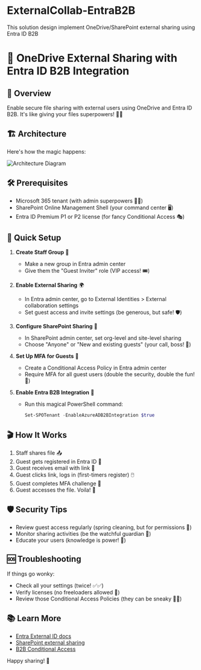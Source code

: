 # ExternalCollab-EntraB2B
This solution design implement OneDrive/SharePoint external sharing using Entra ID B2B
# 🌟 OneDrive External Sharing with Entra ID B2B Integration

## 🎯 Overview

Enable secure file sharing with external users using OneDrive and Entra ID B2B. It's like giving your files superpowers! 🦸‍♂️

## 🏗️ Architecture

Here's how the magic happens:

![Architecture Diagram](architecture-diagram.svg)

## 🛠️ Prerequisites

- Microsoft 365 tenant (with admin superpowers 🦸‍♀️)
- SharePoint Online Management Shell (your command center 🖥️)
- Entra ID Premium P1 or P2 license (for fancy Conditional Access 🎭)

## 🚀 Quick Setup

1. **Create Staff Group** 👥
   - Make a new group in Entra admin center
   - Give them the "Guest Inviter" role (VIP access! 🎟️)

2. **Enable External Sharing** 🌍
   - In Entra admin center, go to External Identities > External collaboration settings
   - Set guest access and invite settings (be generous, but safe! 🛡️)

3. **Configure SharePoint Sharing** 📂
   - In SharePoint admin center, set org-level and site-level sharing
   - Choose "Anyone" or "New and existing guests" (your call, boss! 🧐)

4. **Set Up MFA for Guests** 🔐
   - Create a Conditional Access Policy in Entra admin center
   - Require MFA for all guest users (double the security, double the fun! 🎉)

5. **Enable Entra B2B Integration** 🤝
   - Run this magical PowerShell command:
     ```powershell
     Set-SPOTenant -EnableAzureADB2BIntegration $true
     ```

## 🎬 How It Works

1. Staff shares file 📤
2. Guest gets registered in Entra ID 📝
3. Guest receives email with link 📧
4. Guest clicks link, logs in (first-timers register) 🖱️
5. Guest completes MFA challenge 🔑
6. Guest accesses the file. Voila! 🎉

## 🛡️ Security Tips

- Review guest access regularly (spring cleaning, but for permissions 🧹)
- Monitor sharing activities (be the watchful guardian 👀)
- Educate your users (knowledge is power! 💪)

## 🆘 Troubleshooting

If things go wonky:
- Check all your settings (twice! ✅✅)
- Verify licenses (no freeloaders allowed 🚫)
- Review those Conditional Access Policies (they can be sneaky 🕵️‍♂️)

## 📚 Learn More

- [Entra External ID docs](https://learn.microsoft.com/en-us/azure/active-directory/external-identities/)
- [SharePoint external sharing](https://learn.microsoft.com/en-us/sharepoint/external-sharing-overview)
- [B2B Conditional Access](https://learn.microsoft.com/en-us/azure/active-directory/external-identities/conditional-access)

Happy sharing! 🎊
